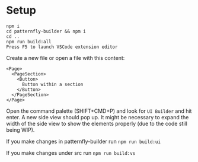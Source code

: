 # Setup

```
npm i
cd patternfly-builder && npm i
cd ..
npm run build:all
Press F5 to launch VSCode extension editor
```

Create a new file or open a file with this content:
```
<Page>
  <PageSection>
    <Button>
      Button within a section
    </Button>     
  </PageSection>  
</Page>
```
Open the command palette (SHIFT+CMD+P) and look for `UI Builder` and hit enter.
A new side view should pop up. It might be necessary to expand the width of the side view to show the elements properly (due to the code still being WIP).


If you make changes in patternfly-builder run `npm run build:ui`

If you make changes under src run `npm run build:vs`
